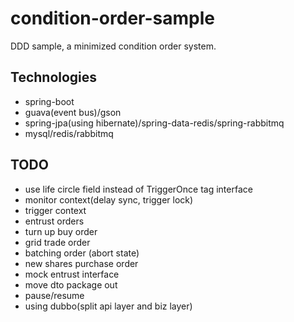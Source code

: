 # condition-order-sample

DDD sample, a minimized condition order system.

## Technologies

- spring-boot
- guava(event bus)/gson
- spring-jpa(using hibernate)/spring-data-redis/spring-rabbitmq
- mysql/redis/rabbitmq

## TODO

- use life circle field instead of TriggerOnce tag interface
- monitor context(delay sync, trigger lock)
- trigger context
- entrust orders
- turn up buy order
- grid trade order
- batching order (abort state)
- new shares purchase order
- mock entrust interface
- move dto package out
- pause/resume
- using dubbo(split api layer and biz layer)